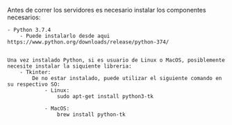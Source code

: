 
Antes de correr los servidores es necesario instalar los componentes necesarios:

    - Python 3.7.4
        - Puede instalarlo desde aqui https://www.python.org/downloads/release/python-374/

    
    Una vez instalado Python, si es usuario de Linux o MacOS, posiblemente necesite instalar la siquiente libreria:
        - Tkinter:
            De no estar instalado, puede utilizar el siguiente comando en su respectivo SO:
                - Linux:
                    sudo apt-get install python3-tk

                - MacOS:
                    brew install python-tk
        

